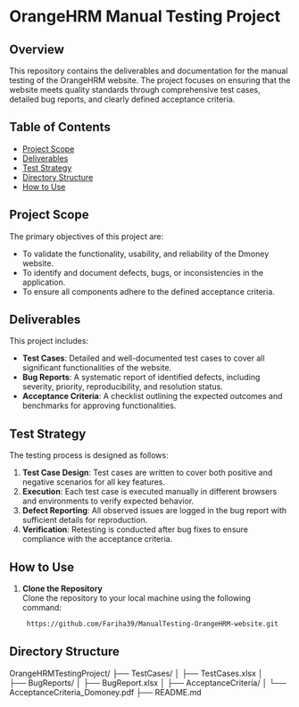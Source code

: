 # OrangeHRM Manual Testing Project

## Overview
This repository contains the deliverables and documentation for the manual testing of the OrangeHRM website. The project focuses on ensuring that the website meets quality standards through comprehensive test cases, detailed bug reports, and clearly defined acceptance criteria.

## Table of Contents
- [Project Scope](#project-scope)
- [Deliverables](#deliverables)
- [Test Strategy](#test-strategy)
- [Directory Structure](#directory-structure)
- [How to Use](#how-to-use)

## Project Scope
The primary objectives of this project are:
- To validate the functionality, usability, and reliability of the Dmoney website.
- To identify and document defects, bugs, or inconsistencies in the application.
- To ensure all components adhere to the defined acceptance criteria.

## Deliverables
This project includes:
- **Test Cases**: Detailed and well-documented test cases to cover all significant functionalities of the website.
- **Bug Reports**: A systematic report of identified defects, including severity, priority, reproducibility, and resolution status.
- **Acceptance Criteria**: A checklist outlining the expected outcomes and benchmarks for approving functionalities.

## Test Strategy
The testing process is designed as follows:
1. **Test Case Design**: Test cases are written to cover both positive and negative scenarios for all key features.
2. **Execution**: Each test case is executed manually in different browsers and environments to verify expected behavior.
3. **Defect Reporting**: All observed issues are logged in the bug report with sufficient details for reproduction.
4. **Verification**: Retesting is conducted after bug fixes to ensure compliance with the acceptance criteria.

## How to Use
1. **Clone the Repository**  
   Clone the repository to your local machine using the following command:
   ```bash
    https://github.com/Fariha39/ManualTesting-OrangeHRM-website.git

 ## Directory Structure
 OrangeHRMTestingProject/
 ├── TestCases/
 │   ├── TestCases.xlsx
 │   
 ├── BugReports/
 │   ├── BugReport.xlsx
 │
 ├── AcceptanceCriteria/
 │   └── AcceptanceCriteria_Domoney.pdf
 ├── README.md




